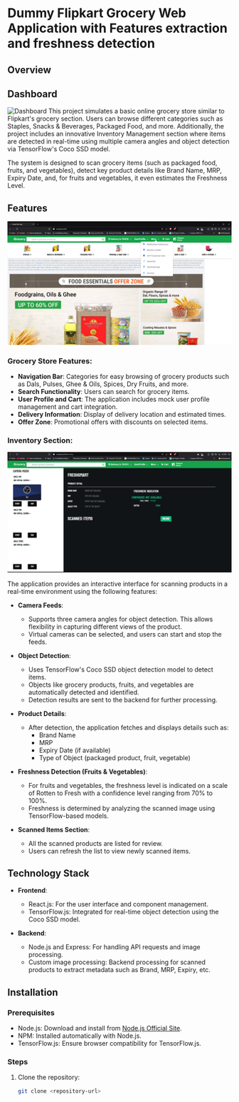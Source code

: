 # Dummy Flipkart Grocery Web Application with Features extraction and freshness detection

## Overview

## Dashboard 
![Dashboard](/image/1.png)
This project simulates a basic online grocery store similar to Flipkart's grocery section. Users can browse different categories such as Staples, Snacks & Beverages, Packaged Food, and more. Additionally, the project includes an innovative Inventory Management section where items are detected in real-time using multiple camera angles and object detection via TensorFlow's Coco SSD model.

The system is designed to scan grocery items (such as packaged food, fruits, and vegetables), detect key product details like Brand Name, MRP, Expiry Date, and, for fruits and vegetables, it even estimates the Freshness Level.

## Features
![Features](/image/2.png)


### Grocery Store Features:
- **Navigation Bar**: Categories for easy browsing of grocery products such as Dals, Pulses, Ghee & Oils, Spices, Dry Fruits, and more.
- **Search Functionality**: Users can search for grocery items.
- **User Profile and Cart**: The application includes mock user profile management and cart integration.
- **Delivery Information**: Display of delivery location and estimated times.
- **Offer Zone**: Promotional offers with discounts on selected items.

### Inventory Section:
![Features](/image/3.png)

The application provides an interactive interface for scanning products in a real-time environment using the following features:

- **Camera Feeds**:
  - Supports three camera angles for object detection. This allows flexibility in capturing different views of the product.
  - Virtual cameras can be selected, and users can start and stop the feeds.

- **Object Detection**:
  - Uses TensorFlow's Coco SSD object detection model to detect items.
  - Objects like grocery products, fruits, and vegetables are automatically detected and identified.
  - Detection results are sent to the backend for further processing.

- **Product Details**:
  - After detection, the application fetches and displays details such as:
    - Brand Name
    - MRP
    - Expiry Date (if available)
    - Type of Object (packaged product, fruit, vegetable)

- **Freshness Detection (Fruits & Vegetables)**:
  - For fruits and vegetables, the freshness level is indicated on a scale of Rotten to Fresh with a confidence level ranging from 70% to 100%.
  - Freshness is determined by analyzing the scanned image using TensorFlow-based models.

- **Scanned Items Section**:
  - All the scanned products are listed for review.
  - Users can refresh the list to view newly scanned items.

## Technology Stack
- **Frontend**:
  - React.js: For the user interface and component management.
  - TensorFlow.js: Integrated for real-time object detection using the Coco SSD model.

- **Backend**:
  - Node.js and Express: For handling API requests and image processing.
  - Custom image processing: Backend processing for scanned products to extract metadata such as Brand, MRP, Expiry, etc.

## Installation

### Prerequisites
- Node.js: Download and install from [Node.js Official Site](https://nodejs.org/).
- NPM: Installed automatically with Node.js.
- TensorFlow.js: Ensure browser compatibility for TensorFlow.js.

### Steps

1. Clone the repository:
   ```bash
   git clone <repository-url>
